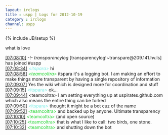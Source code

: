 ```yaml
---
layout: irclogs
title : uspp | Logs for 2012-10-19
category : irclogs
channel: uspp
---
```

{% include JB/setup %}
<p>what is love</p>
<a href="#07:08:10" name="07:08:10" class="time">[07:08:10]</a> -!- <i class="join">transparencylog</i> [transparencylog!~transpare@209.141.hv.ls] has joined #uspp
<br />
<a href="#07:08:34" name="07:08:34" class="time">[07:08:34]</a> <i class="person" style="color:#7deee6">&lt;itspara&gt;</i> hi
<br />
<a href="#07:08:58" name="07:08:58" class="time">[07:08:58]</a> <i class="person" style="color:#1bd32b">&lt;teamcoltra&gt;</i> itspara it's a logging bot. I am making an effort to make things more transparent by having a single repository of information
<br />
<a href="#07:09:07" name="07:09:07" class="time">[07:09:07]</a>  Yes the wiki which is designed more for coordination and stuff
<br />
<a href="#07:09:15" name="07:09:15" class="time">[07:09:15]</a> <span style="color:#7deee6">&lt;itspara&gt;</span> ok...
<br />
<a href="#07:09:44" name="07:09:44" class="time">[07:09:44]</a> <span class="person">&lt;teamcoltra&gt;</span> I am setting everything up at uspirates.github.com which also means the entire thing can be forked
<br />
<a href="#07:09:50" name="07:09:50" class="time">[07:09:50]</a> <span class="person" style="color:#7deee6">&lt;itspara&gt;</span> thought it might be a bot cuz of the name
<br />
<a href="#07:09:52" name="07:09:52" class="time">[07:09:52]</a> <span class="person" style="color:#1bd32b">&lt;teamcoltra&gt;</span> and backed up by anyone. Ultimate transparency
<br />
<a href="#07:10:10" name="07:10:10" class="time">[07:10:10]</a> <span class="person" style="color:#1bd32b">&lt;teamcoltra&gt;</span> (and open source)
<br />
<a href="#07:10:25" name="07:10:25" class="time">[07:10:25]</a> <span class="person" style="color:#1bd32b">&lt;teamcoltra&gt;</span> that is what I like to call: two birds, one stone.
<br />
<a href="#07:10:32" name="07:10:32" class="time">[07:10:32]</a> <span class="person" style="color:#1bd32b">&lt;teamcoltra&gt;</span> and shutting down the bot
<br />
